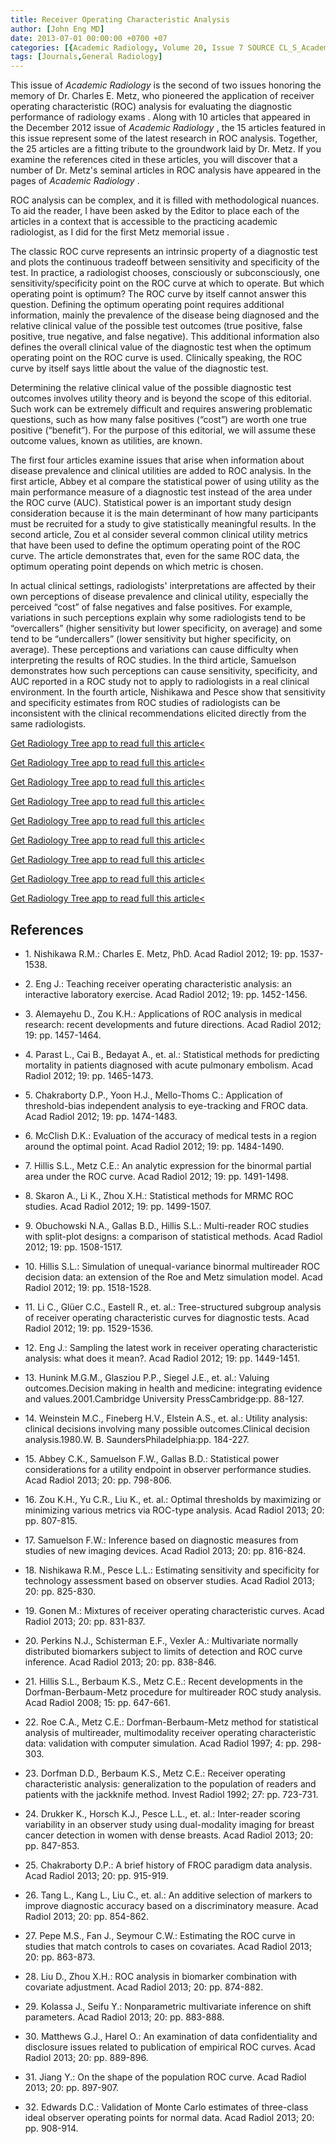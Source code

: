 ```yaml
---
title: Receiver Operating Characteristic Analysis
author: [John Eng MD]
date: 2013-07-01 00:00:00 +0700 +07
categories: [{Academic Radiology, Volume 20, Issue 7 SOURCE CL_S_AcademicRadiologyVolume20Issue7 1}]
tags: [Journals,General Radiology]
---
```

This issue of _Academic Radiology_ is the second of two issues honoring the memory of Dr. Charles E. Metz, who pioneered the application of receiver operating characteristic (ROC) analysis for evaluating the diagnostic performance of radiology exams . Along with 10 articles that appeared in the December 2012 issue of _Academic Radiology_ , the 15 articles featured in this issue represent some of the latest research in ROC analysis. Together, the 25 articles are a fitting tribute to the groundwork laid by Dr. Metz. If you examine the references cited in these articles, you will discover that a number of Dr. Metz's seminal articles in ROC analysis have appeared in the pages of _Academic Radiology_ .

ROC analysis can be complex, and it is filled with methodological nuances. To aid the reader, I have been asked by the Editor to place each of the articles in a context that is accessible to the practicing academic radiologist, as I did for the first Metz memorial issue .

The classic ROC curve represents an intrinsic property of a diagnostic test and plots the continuous tradeoff between sensitivity and specificity of the test. In practice, a radiologist chooses, consciously or subconsciously, one sensitivity/specificity point on the ROC curve at which to operate. But which operating point is optimum? The ROC curve by itself cannot answer this question. Defining the optimum operating point requires additional information, mainly the prevalence of the disease being diagnosed and the relative clinical value of the possible test outcomes (true positive, false positive, true negative, and false negative). This additional information also defines the overall clinical value of the diagnostic test when the optimum operating point on the ROC curve is used. Clinically speaking, the ROC curve by itself says little about the value of the diagnostic test.

Determining the relative clinical value of the possible diagnostic test outcomes involves utility theory and is beyond the scope of this editorial. Such work can be extremely difficult and requires answering problematic questions, such as how many false positives (“cost”) are worth one true positive (“benefit”). For the purpose of this editorial, we will assume these outcome values, known as utilities, are known.

The first four articles examine issues that arise when information about disease prevalence and clinical utilities are added to ROC analysis. In the first article, Abbey et al compare the statistical power of using utility as the main performance measure of a diagnostic test instead of the area under the ROC curve (AUC). Statistical power is an important study design consideration because it is the main determinant of how many participants must be recruited for a study to give statistically meaningful results. In the second article, Zou et al consider several common clinical utility metrics that have been used to define the optimum operating point of the ROC curve. The article demonstrates that, even for the same ROC data, the optimum operating point depends on which metric is chosen.

In actual clinical settings, radiologists' interpretations are affected by their own perceptions of disease prevalence and clinical utility, especially the perceived “cost” of false negatives and false positives. For example, variations in such perceptions explain why some radiologists tend to be “overcallers” (higher sensitivity but lower specificity, on average) and some tend to be “undercallers” (lower sensitivity but higher specificity, on average). These perceptions and variations can cause difficulty when interpreting the results of ROC studies. In the third article, Samuelson demonstrates how such perceptions can cause sensitivity, specificity, and AUC reported in a ROC study not to apply to radiologists in a real clinical environment. In the fourth article, Nishikawa and Pesce show that sensitivity and specificity estimates from ROC studies of radiologists can be inconsistent with the clinical recommendations elicited directly from the same radiologists.

[Get Radiology Tree app to read full this article<](https://clinicalpub.com/app)

[Get Radiology Tree app to read full this article<](https://clinicalpub.com/app)

[Get Radiology Tree app to read full this article<](https://clinicalpub.com/app)

[Get Radiology Tree app to read full this article<](https://clinicalpub.com/app)

[Get Radiology Tree app to read full this article<](https://clinicalpub.com/app)

[Get Radiology Tree app to read full this article<](https://clinicalpub.com/app)

[Get Radiology Tree app to read full this article<](https://clinicalpub.com/app)

[Get Radiology Tree app to read full this article<](https://clinicalpub.com/app)

[Get Radiology Tree app to read full this article<](https://clinicalpub.com/app)

## References

- 1\. Nishikawa R.M.: Charles E. Metz, PhD. Acad Radiol 2012; 19: pp. 1537-1538.


- 2\. Eng J.: Teaching receiver operating characteristic analysis: an interactive laboratory exercise. Acad Radiol 2012; 19: pp. 1452-1456.


- 3\. Alemayehu D., Zou K.H.: Applications of ROC analysis in medical research: recent developments and future directions. Acad Radiol 2012; 19: pp. 1457-1464.


- 4\. Parast L., Cai B., Bedayat A., et. al.: Statistical methods for predicting mortality in patients diagnosed with acute pulmonary embolism. Acad Radiol 2012; 19: pp. 1465-1473.


- 5\. Chakraborty D.P., Yoon H.J., Mello-Thoms C.: Application of threshold-bias independent analysis to eye-tracking and FROC data. Acad Radiol 2012; 19: pp. 1474-1483.


- 6\. McClish D.K.: Evaluation of the accuracy of medical tests in a region around the optimal point. Acad Radiol 2012; 19: pp. 1484-1490.


- 7\. Hillis S.L., Metz C.E.: An analytic expression for the binormal partial area under the ROC curve. Acad Radiol 2012; 19: pp. 1491-1498.


- 8\. Skaron A., Li K., Zhou X.H.: Statistical methods for MRMC ROC studies. Acad Radiol 2012; 19: pp. 1499-1507.


- 9\. Obuchowski N.A., Gallas B.D., Hillis S.L.: Multi-reader ROC studies with split-plot designs: a comparison of statistical methods. Acad Radiol 2012; 19: pp. 1508-1517.


- 10\. Hillis S.L.: Simulation of unequal-variance binormal multireader ROC decision data: an extension of the Roe and Metz simulation model. Acad Radiol 2012; 19: pp. 1518-1528.


- 11\. Li C., Glüer C.C., Eastell R., et. al.: Tree-structured subgroup analysis of receiver operating characteristic curves for diagnostic tests. Acad Radiol 2012; 19: pp. 1529-1536.


- 12\. Eng J.: Sampling the latest work in receiver operating characteristic analysis: what does it mean?. Acad Radiol 2012; 19: pp. 1449-1451.


- 13\. Hunink M.G.M., Glasziou P.P., Siegel J.E., et. al.: Valuing outcomes.Decision making in health and medicine: integrating evidence and values.2001.Cambridge University PressCambridge:pp. 88-127.


- 14\. Weinstein M.C., Fineberg H.V., Elstein A.S., et. al.: Utility analysis: clinical decisions involving many possible outcomes.Clinical decision analysis.1980.W. B. SaundersPhiladelphia:pp. 184-227.


- 15\. Abbey C.K., Samuelson F.W., Gallas B.D.: Statistical power considerations for a utility endpoint in observer performance studies. Acad Radiol 2013; 20: pp. 798-806.


- 16\. Zou K.H., Yu C.R., Liu K., et. al.: Optimal thresholds by maximizing or minimizing various metrics via ROC-type analysis. Acad Radiol 2013; 20: pp. 807-815.


- 17\. Samuelson F.W.: Inference based on diagnostic measures from studies of new imaging devices. Acad Radiol 2013; 20: pp. 816-824.


- 18\. Nishikawa R.M., Pesce L.L.: Estimating sensitivity and specificity for technology assessment based on observer studies. Acad Radiol 2013; 20: pp. 825-830.


- 19\. Gonen M.: Mixtures of receiver operating characteristic curves. Acad Radiol 2013; 20: pp. 831-837.


- 20\. Perkins N.J., Schisterman E.F., Vexler A.: Multivariate normally distributed biomarkers subject to limits of detection and ROC curve inference. Acad Radiol 2013; 20: pp. 838-846.


- 21\. Hillis S.L., Berbaum K.S., Metz C.E.: Recent developments in the Dorfman-Berbaum-Metz procedure for multireader ROC study analysis. Acad Radiol 2008; 15: pp. 647-661.


- 22\. Roe C.A., Metz C.E.: Dorfman-Berbaum-Metz method for statistical analysis of multireader, multimodality receiver operating characteristic data: validation with computer simulation. Acad Radiol 1997; 4: pp. 298-303.


- 23\. Dorfman D.D., Berbaum K.S., Metz C.E.: Receiver operating characteristic analysis: generalization to the population of readers and patients with the jackknife method. Invest Radiol 1992; 27: pp. 723-731.


- 24\. Drukker K., Horsch K.J., Pesce L.L., et. al.: Inter-reader scoring variability in an observer study using dual-modality imaging for breast cancer detection in women with dense breasts. Acad Radiol 2013; 20: pp. 847-853.


- 25\. Chakraborty D.P.: A brief history of FROC paradigm data analysis. Acad Radiol 2013; 20: pp. 915-919.


- 26\. Tang L., Kang L., Liu C., et. al.: An additive selection of markers to improve diagnostic accuracy based on a discriminatory measure. Acad Radiol 2013; 20: pp. 854-862.


- 27\. Pepe M.S., Fan J., Seymour C.W.: Estimating the ROC curve in studies that match controls to cases on covariates. Acad Radiol 2013; 20: pp. 863-873.


- 28\. Liu D., Zhou X.H.: ROC analysis in biomarker combination with covariate adjustment. Acad Radiol 2013; 20: pp. 874-882.


- 29\. Kolassa J., Seifu Y.: Nonparametric multivariate inference on shift parameters. Acad Radiol 2013; 20: pp. 883-888.


- 30\. Matthews G.J., Harel O.: An examination of data confidentiality and disclosure issues related to publication of empirical ROC curves. Acad Radiol 2013; 20: pp. 889-896.


- 31\. Jiang Y.: On the shape of the population ROC curve. Acad Radiol 2013; 20: pp. 897-907.


- 32\. Edwards D.C.: Validation of Monte Carlo estimates of three-class ideal observer operating points for normal data. Acad Radiol 2013; 20: pp. 908-914.
